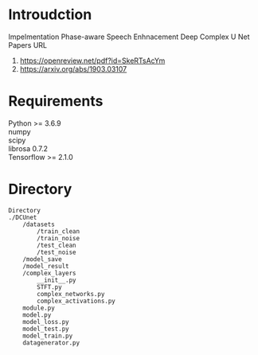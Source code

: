 # Introudction
Impelmentation Phase-aware Speech Enhnacement Deep Complex U Net  
Papers URL
1. https://openreview.net/pdf?id=SkeRTsAcYm  
2. https://arxiv.org/abs/1903.03107  
#
# Requirements
Python >= 3.6.9  
numpy  
scipy  
librosa 0.7.2  
Tensorflow >= 2.1.0  
#  
# Directory  
```
Directory
./DCUnet
    /datasets
        /train_clean
        /train_noise
        /test_clean
        /test_noise
    /model_save
    /model_result
    /complex_layers
        __init__.py
        STFT.py
        complex_networks.py
        complex_activations.py
    module.py
    model.py
    model_loss.py
    model_test.py
    model_train.py
    datagenerator.py
```

